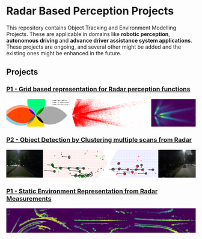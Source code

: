 # Radar Based Perception Projects
This repository contains Object Tracking and Environment Modelling Projects. These are applicable in domains like **robotic perception**, **autonomous driving** and **advance driver assistance system applications**. These projects are ongoing, and several other might be added and the existing ones might be enhanced in the future.

## Projects

### [P1 - Grid based representation for Radar perception functions](https://github.com/UditBhaskar19/ENVIRONMENT_REPRESENTATION_USING_RADAR/tree/main/P1_grid_based_representation_for_radar_perception_functions)
[![](https://github.com/UditBhaskar19/ENVIRONMENT_REPRESENTATION_USING_RADAR/blob/main/readme_artifacts/P1_cover.PNG)](https://github.com/UditBhaskar19/ENVIRONMENT_REPRESENTATION_USING_RADAR/tree/main/P1_grid_based_representation_for_radar_perception_functions)


### [P2 - Object Detection by Clustering multiple scans from Radar](https://github.com/UditBhaskar19/ENVIRONMENT_REPRESENTATION_USING_RADAR/tree/main/P2_object_detection_by_clustering_multiple_scans_from_radar)
[![](https://github.com/UditBhaskar19/ENVIRONMENT_REPRESENTATION_USING_RADAR/blob/main/readme_artifacts/P2_cover.PNG)](https://github.com/UditBhaskar19/ENVIRONMENT_REPRESENTATION_USING_RADAR/tree/main/P2_object_detection_by_clustering_multiple_scans_from_radar)


### [P1 - Static Environment Representation from Radar Measurements](https://github.com/UditBhaskar19/ENVIRONMENT_REPRESENTATION_USING_RADAR/tree/main/P1_static_environment_representation)
[![](https://github.com/UditBhaskar19/ENVIRONMENT_REPRESENTATION_USING_RADAR/blob/main/readme_artifacts/P3_cover.PNG)](https://github.com/UditBhaskar19/ENVIRONMENT_REPRESENTATION_USING_RADAR/tree/main/P1_static_environment_representation)
